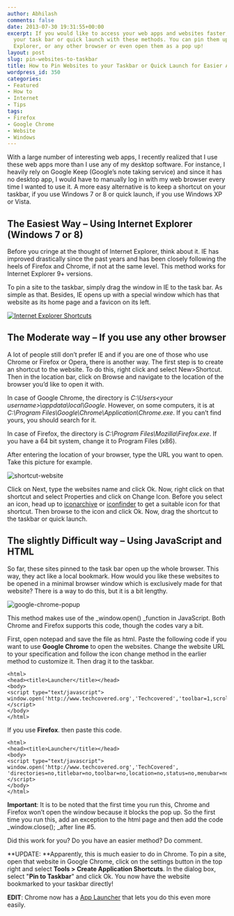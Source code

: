```yaml
---
author: Abhilash
comments: false
date: 2013-07-30 19:31:55+00:00
excerpt: If you would like to access your web apps and websites faster, pin them to
  your task bar or quick launch with these methods. You can pin them up through Internet
  Explorer, or any other browser or even open them as a pop up!
layout: post
slug: pin-websites-to-taskbar
title: How to Pin Websites to your Taskbar or Quick Launch for Easier Access
wordpress_id: 350
categories:
- Featured
- How to
- Internet
- Tips
tags:
- Firefox
- Google Chrome
- Website
- Windows
---
```


With a large number of interesting web apps, I recently realized that I use these web apps more than I use any of my desktop software. For instance, I heavily rely on Google Keep (Google’s note taking service) and since it has no desktop app, I would have to manually log in with my web browser every time I wanted to use it. A more easy alternative is to keep a shortcut on your taskbar, if you use Windows 7 or 8 or quick launch, if you use Windows XP or Vista.


## The Easiest Way – Using Internet Explorer (Windows 7 or 8)


Before you cringe at the thought of Internet Explorer, think about it. IE has improved drastically since the past years and has been closely following the heels of Firefox and Chrome, if not at the same level. This method works for Internet Explorer 9+ versions.

To pin a site to the taskbar, simply drag the window in IE to the task bar. As simple as that. Besides, IE opens up with a special window which has that website as its home page and a favicon on its left.

[![Internet Explorer Shortcuts](https://techcovered.github.io/images/Internet-Explorer-Shortcuts_thumb.gif)](http://img.techcovered.org/tc/Internet-Explorer-Shortcuts.gif)


## The Moderate way – If you use any other browser


A lot of people still don’t prefer IE and if you are one of those who use Chrome or Firefox or Opera, there is another way. The first step is to create an shortcut to the website. To do this, right click and select New>Shortcut. Then in the location bar, click on Browse and navigate to the location of the browser you’d like to open it with.

In case of Google Chrome, the directory is _C:\Users\<your username>\appdata\local\Google_. However, on some computers, it is at _C:\Program Files\Google\Chrome\Application\Chrome.exe_. If you can’t find yours, you should search for it.

In case of Firefox, the directory is _C:\Program Files\Mozilla\Firefox.exe_. If you have a 64 bit system, change it to Program Files (x86).

After entering the location of your browser, type the URL you want to open. Take this picture for example.

![shortcut-website](https://techcovered.github.io/images/shortcut-website.png)

Click on Next, type the websites name and click Ok. Now, right click on that shortcut and select Properties and click on Change Icon. Before you select an icon, head up to [iconarchive](http://www.iconarchive.com) or [iconfinder](http://www.iconfinder.com) to get a suitable icon for that shortcut. Then browse to the icon and click Ok. Now, drag the shortcut to the taskbar or quick launch.


## The slightly Difficult way – Using JavaScript and HTML


So far, these sites pinned to the task bar open up the whole browser. This way, they act like a local bookmark. How would you like these websites to be opened in a minimal browser window which is exclusively made for that website? There is a way to do this, but it is a bit lengthy.

![google-chrome-popup](https://techcovered.github.io/images/google-chrome-popup.png)

This method makes use of the _window.open() _function in JavaScript. Both Chrome and Firefox supports this code, though the codes vary a bit.

First, open notepad and save the file as html. Paste the following code if you want to use **Google Chrome** to open the websites. Change the website URL to your specification and follow the icon change method in the earlier method to customize it. Then drag it to the taskbar.

    
    <html>
    <head><title>Launcher</title></head>
    <body>
    <script type="text/javascript">
    window.open('http://www.techcovered.org','Techcovered','toolbar=1,scrollbars=1,location=1,status=1,menubar=1,resizable=1,width=800,height=600');
    </script>
    </body>
    </html>


If you use **Firefox**. then paste this code.

    
    <html>
    <head><title>Launcher</title></head>
    <body>
    <script type="text/javascript">
    window.open('http://www.techcovered.org','TechCovered', 'directories=no,titlebar=no,toolbar=no,location=no,status=no,menubar=no,scrollbars=no,resizable=no,width=800,height=600');
    </script>
    </body>
    </html>


**Important**: It is to be noted that the first time you run this, Chrome and Firefox won’t open the window because it blocks the pop up. So the first time you run this, add an exception to the html page and then add the code _window.close(); _after line #5.

Did this work for you? Do you have an easier method? Do comment.

**UPDATE: **Apparently, this is much easier to do in Chrome. To pin a site, open that website in Google Chrome, click on the settings button in the top right and select **Tools > Create Application Shortcuts**. In the dialog box, select "**Pin to Taskbar**" and click Ok. You now have the website bookmarked to your taskbar directly!

**EDIT**: Chrome now has a [App Launcher](http://www.techcovered.org/438/chrome-app-launcher) that lets you do this even more easily.
